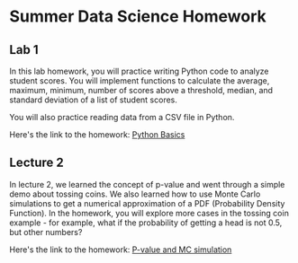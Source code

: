 # Summer Data Science Homework

## Lab 1

In this lab homework, you will practice writing Python code to analyze student scores. You will implement functions to calculate the average, maximum, minimum, number of scores above a threshold, median, and standard deviation of a list of student scores.

You will also practice reading data from a CSV file in Python.

Here's the link to the homework: [Python Basics](/lab1/README.md)

## Lecture 2

In lecture 2, we learned the concept of p-value and went through a simple demo about tossing coins. We also learned how to use Monte Carlo simulations to get a numerical approximation of a PDF (Probability Density Function). In the homework, you will explore more cases in the tossing coin example - for example, what if the probability of getting a head is not 0.5, but other numbers?

Here's the link to the homework: [P-value and MC simulation](/lecture2/README.md)
